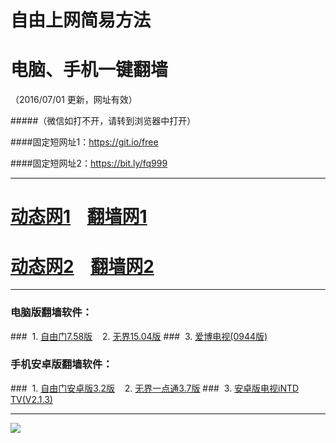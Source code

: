 # 自由上网简易方法
# 电脑、手机一键翻墙
（2016/07/01 更新，网址有效）

#####（微信如打不开，请转到浏览器中打开）

####固定短网址1：https://git.io/free

####固定短网址2：https://bit.ly/fq999


***
# <a href="https://d3t480xwuz02vb.cloudfront.net/dtsj1.php?tid=701" target="_blank">动态网1</a>&nbsp;&nbsp;&nbsp;&nbsp;<a href="https://d2hbid64mjm09i.cloudfront.net/fqsj.php/701/1" target="_blank">翻墙网1</a>

# <a href="https://d1bw3gftmbvgd0.cloudfront.net/dtsj.php" target="_blank">动态网2</a>&nbsp;&nbsp;&nbsp;&nbsp;<a href="https://dmnv9m48fhqhp.cloudfront.net/fqsj.php/701/2" target="_blank">翻墙网2</a>

***

### 电脑版翻墙软件：
###&nbsp;&nbsp;1. <a href="http://fq-05.919.tw/fgget.php?fid=fg758p.zip" target="_blank">自由门7.58版</a>&nbsp;&nbsp;&nbsp;&nbsp;2. <a href="http://fq-05.919.tw/fgget.php?fid=u1504.zip" target="_blank">无界15.04版</a>
###&nbsp;&nbsp;3. <a href="http://fq-05.919.tw/fgget.php?fid=GreeniPPOTV_Setup_Ver12Build944b.zip" target="_blank">爱博电视(0944版)</a>

### 手机安卓版翻墙软件：
###&nbsp;&nbsp;1. <a href="http://fq-05.919.tw/fgget.php?fid=fgma32.apk" target="_blank">自由门安卓版3.2版</a>&nbsp;&nbsp;&nbsp;&nbsp;2. <a href="http://fq-05.919.tw/fgget.php?fid=um3.7.apk" target="_blank">无界一点通3.7版</a>
###&nbsp;&nbsp;3. <a href="http://fq-05.919.tw/fgget.php?fid=iNTD_TV.apk" target="_blank">安卓版电视iNTD TV(V2.1.3)</a>

***

<p><img src="http://fq-05.919.tw/pic/yjfq-20160613ok.png"></p> 
